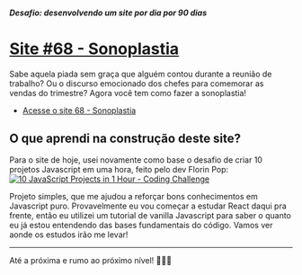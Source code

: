 ##### Desafio: desenvolvendo um site por dia por 90 dias 

# [Site #68 - Sonoplastia](https://www.dorlyneto.com/90sites/68-sonoplastia)

Sabe aquela piada sem graça que alguém contou durante a reunião de trabalho? Ou o discurso emocionado dos chefes para comemorar as vendas do trimestre? Agora você tem como fazer a sonoplastia!

* [Acesse o site 68 - Sonoplastia](https://www.dorlyneto.com/90sites/68-sonoplastia)

## O que aprendi na construção deste site?

Para o site de hoje, usei novamente como base o desafio de criar 10 projetos Javascript em uma hora, feito pelo dev Florin Pop:
[![10 JavaScript Projects in 1 Hour - Coding Challenge](https://img.youtube.com/vi/8GPPJpiLqHk/maxresdefault.jpg)](https://youtu.be/8GPPJpiLqHk)

Projeto simples, que me ajudou a reforçar bons conhecimentos em Javascript puro. Provavelmente eu vou começar a estudar React daqui pra frente, então eu utilizei um tutorial de vanilla Javascript para saber o quanto eu já estou entendendo das bases fundamentais do código. Vamos ver aonde os estudos irão me levar!

---

Até a próxima e rumo ao próximo nível! 🚀🚀🚀



